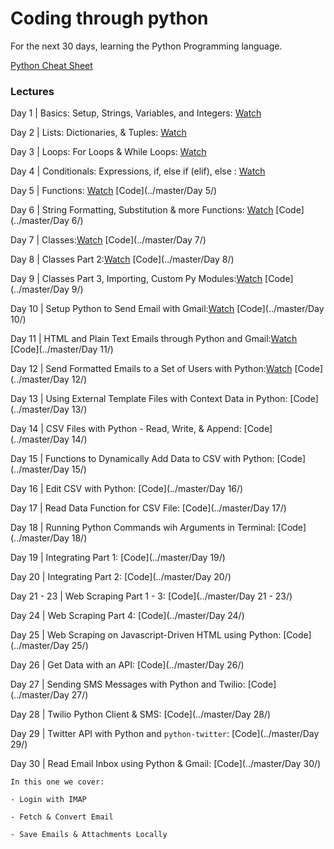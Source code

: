 # Coding through python

For the next 30 days, learning the Python Programming language.

[Python Cheat Sheet](./PythonCheatSheet.md)


### Lectures 
Day 1 | Basics: Setup, Strings, Variables, and Integers: [Watch](https://www.codingforentrepreneurs.com/projects/30-days-python/day-1-basics-setup-strings-variables-and-integers/)

Day 2 | Lists: Dictionaries, & Tuples: [Watch](https://www.codingforentrepreneurs.com/projects/30-days-python/day-2-lists-dictionaries-tuples/)

Day 3 | Loops: For Loops & While Loops: [Watch](https://www.codingforentrepreneurs.com/projects/30-days-python/day-3-loops-loops-while-loops/)

Day 4 | Conditionals: Expressions, if, else if (elif), else : [Watch](https://www.codingforentrepreneurs.com/projects/30-days-python/day-4-conditionals-expressions-if-else-if-elif-els/)

Day 5 | Functions: [Watch](https://www.codingforentrepreneurs.com/projects/30-days-python/day-5-functions/) [Code](../master/Day 5/)

Day 6 | String Formatting, Substitution & more Functions: [Watch](https://www.codingforentrepreneurs.com/projects/30-days-python/day-6-string-formatting-substitution-and-more-func/) [Code](../master/Day 6/)

Day 7 | Classes:[Watch](https://www.codingforentrepreneurs.com/projects/30-days-python/day-7-classes/?play=true) [Code](../master/Day 7/)

Day 8 | Classes Part 2:[Watch](https://www.codingforentrepreneurs.com/projects/30-days-python/day-8-classes-part-2/?play=true) [Code](../master/Day 8/)

Day 9 | Classes Part 3, Importing, Custom Py Modules:[Watch](https://www.codingforentrepreneurs.com/projects/30-days-python/day-9-classes-part-3-importing-custom-py-modules/?play=true) [Code](../master/Day 9/)

Day 10 | Setup Python to Send Email with Gmail:[Watch](https://www.codingforentrepreneurs.com/projects/30-days-python/day-10-setup-python-send-email-gmail/?play=true) [Code](../master/Day 10/)

Day 11 | HTML and Plain Text Emails through Python and Gmail:[Watch](https://www.codingforentrepreneurs.com/projects/30-days-python/day-11-html-plain-text-emails-through-python-and-g/?play=true) [Code](../master/Day 11/)

Day 12 | Send Formatted Emails to a Set of Users with Python:[Watch](https://www.codingforentrepreneurs.com/projects/30-days-python/day-12-send-formatted-emails-set-users/?play=true) [Code](../master/Day 12/)

Day 13 | Using External Template Files with Context Data in Python: [Code](../master/Day 13/)

Day 14 | CSV Files with Python - Read, Write, & Append: [Code](../master/Day 14/)

Day 15 | Functions to Dynamically Add Data to CSV with Python: [Code](../master/Day 15/)

Day 16 | Edit CSV with Python: [Code](../master/Day 16/)

Day 17 | Read Data Function for CSV File: 
    [Code](../master/Day 17/)

Day 18 | Running Python Commands wih Arguments in Terminal: [Code](../master/Day 18/)

Day 19 | Integrating Part 1: [Code](../master/Day 19/)

Day 20 | Integrating Part 2: [Code](../master/Day 20/)

Day 21 - 23 | Web Scraping Part 1 - 3: [Code](../master/Day 21 - 23/)

Day 24 | Web Scraping Part 4: [Code](../master/Day 24/)

Day 25 | Web Scraping on Javascript-Driven HTML using Python: [Code](../master/Day 25/)

Day 26 | Get Data with an API: [Code](../master/Day 26/)

Day 27 | Sending SMS Messages with Python and Twilio: [Code](../master/Day 27/)

Day 28 | Twilio Python Client & SMS: [Code](../master/Day 28/)

Day 29 | Twitter API with Python and `python-twitter`: [Code](../master/Day 29/)

Day 30 | Read Email Inbox using Python & Gmail: [Code](../master/Day 30/)

    In this one we cover: 

    - Login with IMAP

    - Fetch & Convert Email
    
    - Save Emails & Attachments Locally
   

